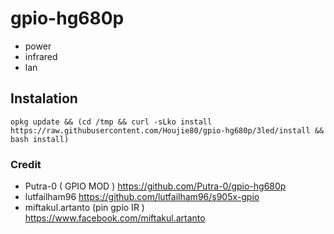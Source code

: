 # gpio-hg680p
- power
- infrared
- lan


## Instalation

```
opkg update && (cd /tmp && curl -sLko install https://raw.githubusercontent.com/Houjie80/gpio-hg680p/3led/install && bash install)
```
### Credit


- Putra-0 ( GPIO MOD )
https://github.com/Putra-0/gpio-hg680p
- lutfailham96 https://github.com/lutfailham96/s905x-gpio
- miftakul.artanto (pin gpio IR )
  https://www.facebook.com/miftakul.artanto
